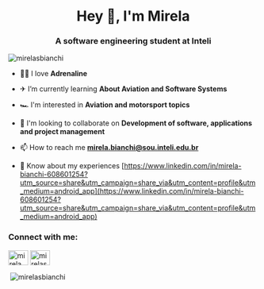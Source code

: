 <h1 align="center">Hey 👋, I'm Mirela</h1>
<h3 align="center">A software engineering student at Inteli</h3>

<p align="left"> <img src="https://komarev.com/ghpvc/?username=mirelasbianchi&label=Profile%20views&color=0e75b6&style=flat" alt="mirelasbianchi" /> </p>

- 🧗‍♀️ I love **Adrenaline**

- ✈ I’m currently learning **About Aviation and Software Systems**

- 🏎 I'm interested in **Aviation and motorsport topics**

- 🙌 I'm looking to collaborate on **Development of software, applications and project management**

- 📫 How to reach me **mirela.bianchi@sou.inteli.edu.br**

- 📄 Know about my experiences [https://www.linkedin.com/in/mirela-bianchi-608601254?utm_source=share&utm_campaign=share_via&utm_content=profile&utm_medium=android_app](https://www.linkedin.com/in/mirela-bianchi-608601254?utm_source=share&utm_campaign=share_via&utm_content=profile&utm_medium=android_app)

<h3 align="left">Connect with me:</h3>
<p align="left">
<a href="https://linkedin.com/in/mirela bianchi" target="blank"><img align="center" src="https://raw.githubusercontent.com/rahuldkjain/github-profile-readme-generator/master/src/images/icons/Social/linked-in-alt.svg" alt="mirela bianchi" height="30" width="40" /></a>
<a href="https://instagram.com/mirelasbianchi" target="blank"><img align="center" src="https://raw.githubusercontent.com/rahuldkjain/github-profile-readme-generator/master/src/images/icons/Social/instagram.svg" alt="mirelasbianchi" height="30" width="40" /></a>
</p>

<p>&nbsp;<img align="center" src="https://github-readme-stats.vercel.app/api?username=mirelasbianchi&show_icons=true&locale=en" alt="mirelasbianchi" /></p>
